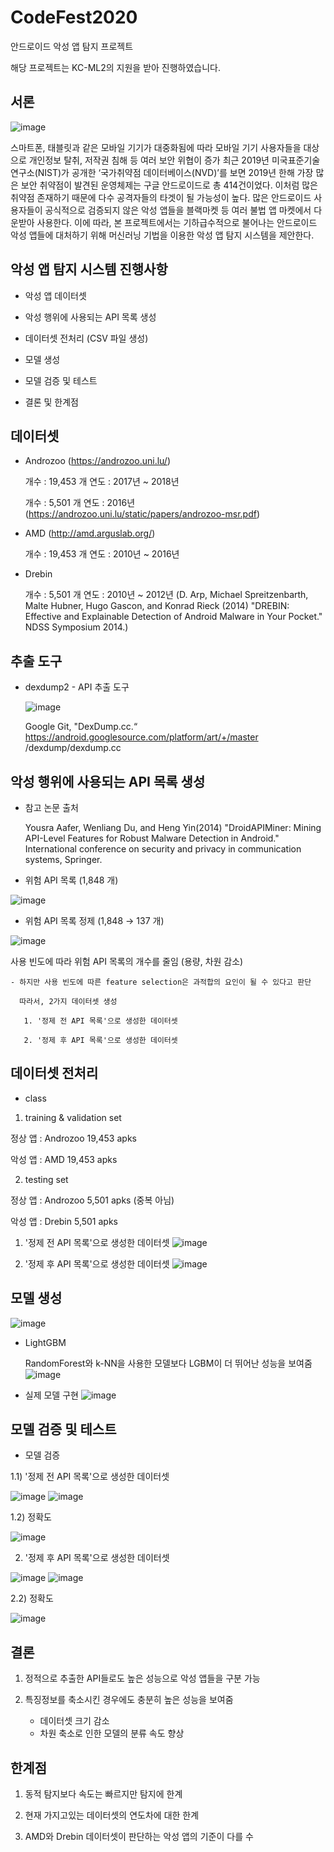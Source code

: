 # CodeFest2020 

안드로이드 악성 앱 탐지 프로젝트

해당 프로젝트는 KC-ML2의 지원을 받아 진행하였습니다.

## 서론

 ![image](https://user-images.githubusercontent.com/48518526/92185521-25322a00-ee8f-11ea-8f52-361ac14f6e20.png)

스마트폰, 태블릿과 같은 모바일 기기가 대중화됨에 따라 모바일 기기 사용자들을 대상으로 개인정보 탈취, 저작권 침해 등 여러 보안 위협이 증가
최근 2019년 미국표준기술연구소(NIST)가 공개한 ‘국가취약점 데이터베이스(NVD)’를 보면 2019년 한해 가장 많은 보안 취약점이 발견된 운영체제는 구글 안드로이드로 총 414건이었다. 이처럼 많은 취약점 존재하기 때문에 다수 공격자들의 타겟이 될 가능성이 높다. 많은 안드로이드 사용자들이 공식적으로 검증되지 않은 악성 앱들을 블랙마켓 등 여러 불법 앱 마켓에서 다운받아 사용한다. 이에 따라, 본 프로젝트에서는 기하급수적으로 불어나는 안드로이드 악성 앱들에 대처하기 위해 머신러닝 기법을 이용한 악성 앱 탐지 시스템을 제안한다.

## 악성 앱 탐지 시스템 진행사항

* 악성 앱 데이터셋 

* 악성 행위에 사용되는 API 목록 생성

* 데이터셋 전처리 (CSV 파일 생성)

* 모델 생성

* 모델 검증 및 테스트

* 결론 및 한계점

## 데이터셋

* Androzoo (https://androzoo.uni.lu/)
 
  개수 : 19,453 개
  연도 : 2017년 ~ 2018년
  
  개수 : 5,501 개
  연도 : 2016년
  (https://androzoo.uni.lu/static/papers/androzoo-msr.pdf)

* AMD (http://amd.arguslab.org/)

  개수 : 19,453 개
  연도 : 2010년 ~ 2016년
  
* Drebin 
  
  개수 : 5,501 개
  연도 : 2010년 ~ 2012년
  (D. Arp, Michael Spreitzenbarth, Malte Hubner, Hugo Gascon, and Konrad Rieck (2014) "DREBIN: Effective and Explainable Detection of Android Malware in Your Pocket." NDSS Symposium 2014.)
  
## 추출 도구

* dexdump2 - API 추출 도구
  
  ![image](https://user-images.githubusercontent.com/48518526/92080854-261a7b80-edfd-11ea-9405-6af64c92149c.png)

  Google Git, "DexDump.cc.“ https://android.googlesource.com/platform/art/+/master
/dexdump/dexdump.cc


## 악성 행위에 사용되는 API 목록 생성

* 참고 논문 출처

  Yousra Aafer, Wenliang Du, and Heng Yin(2014) "DroidAPIMiner: Mining API-Level Features for Robust Malware Detection in Android." International conference on security and privacy in communication systems, Springer.
  
 * 위험 API 목록 (1,848 개)
 
  ![image](https://user-images.githubusercontent.com/48518526/92081320-d5efe900-edfd-11ea-89ff-45e2dfacb6cf.png)
  
 * 위험 API 목록 정제 (1,848 → 137 개)
 
  ![image](https://user-images.githubusercontent.com/48518526/92082614-bf4a9180-edff-11ea-8707-0981d359f80f.png)
  
  사용 빈도에 따라 위험 API 목록의 개수를 줄임 (용량, 차원 감소)
  
    - 하지만 사용 빈도에 따른 feature selection은 과적합의 요인이 될 수 있다고 판단
    
      따라서, 2가지 데이터셋 생성
      
       1. '정제 전 API 목록'으로 생성한 데이터셋
       
       2. '정제 후 API 목록'으로 생성한 데이터셋
  
## 데이터셋 전처리
 * class
  
  1) training & validation set
   
  정상 앱 : Androzoo 19,453 apks
  
  악성 앱 : AMD 19,453 apks
  
  2) testing set
  
  정상 앱 : Androzoo 5,501 apks (중복 아님)
  
  악성 앱 : Drebin 5,501 apks

 1. '정제 전 API 목록'으로 생성한 데이터셋
  ![image](https://user-images.githubusercontent.com/48518526/92087244-3edb5f00-ee06-11ea-9ca4-dc4e8e1dc0e0.png)

 2. '정제 후 API 목록'으로 생성한 데이터셋
  ![image](https://user-images.githubusercontent.com/48518526/92083245-b0b0aa00-ee00-11ea-9cfa-bcc90cb69629.png)
  
## 모델 생성
  ![image](https://user-images.githubusercontent.com/48518526/92087648-b90be380-ee06-11ea-8e2a-18867786c076.png)
  
 * LightGBM
  
   RandomForest와 k-NN을 사용한 모델보다 LGBM이 더 뛰어난 성능을 보여줌
   ![image](https://user-images.githubusercontent.com/48518526/92093475-5b7b9500-ee0e-11ea-8971-4aff36721d00.png)

    
 * 실제 모델 구현
  ![image](https://user-images.githubusercontent.com/48518526/92093297-253e1580-ee0e-11ea-9356-698e1fa74e96.png)

    
## 모델 검증 및 테스트
 * 모델 검증
  
  1.1) '정제 전 API 목록'으로 생성한 데이터셋
  
  ![image](https://user-images.githubusercontent.com/48518526/92185157-1434e900-ee8e-11ea-845e-8cba9d9a4842.png)
  ![image](https://user-images.githubusercontent.com/48518526/92185176-21ea6e80-ee8e-11ea-8b0e-47ebba4a1e8d.png)
  
  1.2) 정확도
  
  ![image](https://user-images.githubusercontent.com/48518526/92185193-2dd63080-ee8e-11ea-93a7-23499cdacd12.png)
 
  2. '정제 후 API 목록'으로 생성한 데이터셋
  
  ![image](https://user-images.githubusercontent.com/48518526/92185043-bef8d780-ee8d-11ea-81d2-dcec72889303.png)
  ![image](https://user-images.githubusercontent.com/48518526/92185068-cfa94d80-ee8d-11ea-8fb1-d3b35719f499.png)
  
  2.2) 정확도
    
  ![image](https://user-images.githubusercontent.com/48518526/92185086-dd5ed300-ee8d-11ea-96ba-48ee857743ec.png)

## 결론
  
  1. 정적으로 추출한 API들로도 높은 성능으로 악성 앱들을 구분 가능
  
  2. 특징정보를 축소시킨 경우에도 충분히 높은 성능을 보여줌
      - 데이터셋 크기 감소
      - 차원 축소로 인한 모델의 분류 속도 향상
  
## 한계점

  1. 동적 탐지보다 속도는 빠르지만 탐지에 한계
  
  2. 현재 가지고있는 데이터셋의 연도차에 대한 한계
  
  3. AMD와 Drebin 데이터셋이 판단하는 악성 앱의 기준이 다를 수 

